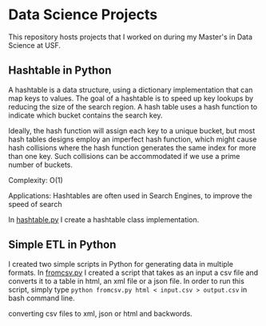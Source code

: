# Data Science Projects

This repository hosts projects that I worked on during my Master's in Data Science at USF. 

## Hashtable in Python

A hashtable is a data structure, using a dictionary implementation that can map keys to values. The goal of a hashtable is to speed up key lookups by reducing the size of the search region. A hash table uses a hash function to indicate which bucket contains the search key.

Ideally, the hash function will assign each key to a unique bucket, but most hash tables designs employ an imperfect hash function, which might cause hash collisions where the hash function generates the same index for more than one key. Such collisions can be accommodated if we use a prime number of buckets.

Complexity: O(1)

Applications: Hashtables are often used in Search Engines, to improve the speed of search 

In [hashtable.py](https://github.com/dsavg/MS-in-Data-Science-Projects/blob/master/hashtable.py) I create a hashtable class implementation. 

## Simple ETL in Python

I created two simple scripts in Python for generating data in multiple formats. In [fromcsv.py](https://github.com/dsavg/MS-in-Data-Science-Projects/blob/master/ETL/fromcsv.py) I created a script that takes as an input a csv file and converts it to a table in html, an xml file or a json file. In order to run this script, simply type ```python fromcsv.py html < input.csv > output.csv``` in bash command line.



converting csv files to xml, json or html and backwords. 

